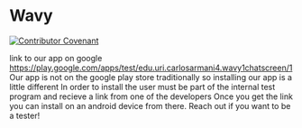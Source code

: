 # Wavy
[![Contributor Covenant](https://img.shields.io/badge/Contributor%20Covenant-2.1-4baaaa.svg)](code_of_conduct.md)

link to our app on google
https://play.google.com/apps/test/edu.uri.carlosarmani4.wavy1chatscreen/1 
Our app is not on the google play store traditionally so installing our app is a little different
In order to install the user must be part of the internal test program and recieve a link from one of the developers
Once you get the link you can install on an android device from there.
Reach out if you want to be a tester!
